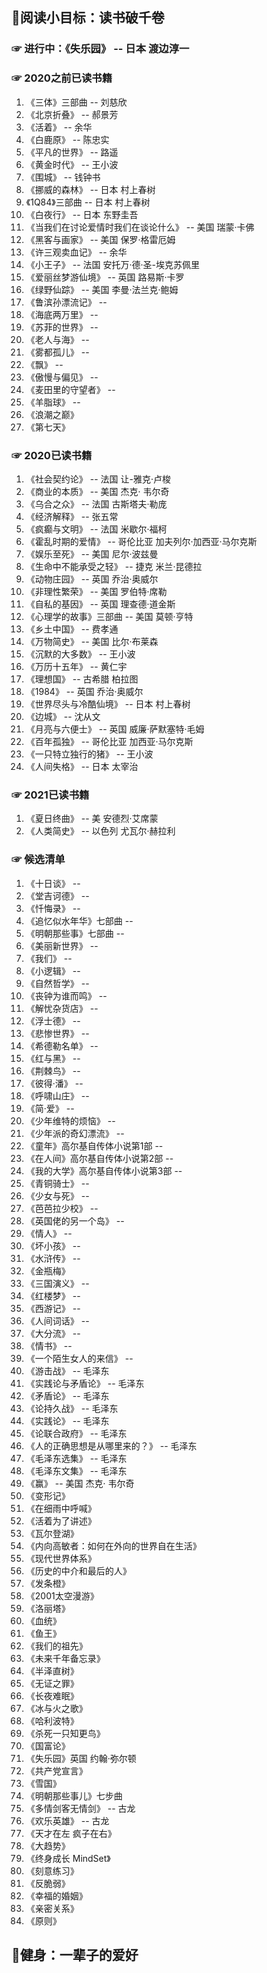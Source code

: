 
## 🍖阅读小目标：读书破千卷

### ☞ 进行中：《失乐园》 -- 日本 渡边淳一

### ☞ 2020之前已读书籍

1. 《三体》三部曲 -- 刘慈欣
2. 《北京折叠》 -- 郝景芳
3. 《活着》 -- 余华
4. 《白鹿原》 -- 陈忠实
5. 《平凡的世界》 -- 路遥
6. 《黄金时代》 -- 王小波
7. 《围城》 -- 钱钟书
8. 《挪威的森林》 -- 日本 村上春树
9. 《1Q84》三部曲 -- 日本 村上春树
10. 《白夜行》 -- 日本 东野圭吾
11. 《当我们在讨论爱情时我们在谈论什么》 -- 美国 瑞蒙·卡佛
12. 《黑客与画家》 -- 美国 保罗·格雷厄姆
13. 《许三观卖血记》 -- 余华
14. 《小王子》 -- 法国 安托万·德·圣-埃克苏佩里
15. 《爱丽丝梦游仙境》 -- 英国 路易斯·卡罗
16. 《绿野仙踪》 -- 美国 李曼·法兰克·鲍姆
17. 《鲁滨孙漂流记》 -- 
18. 《海底两万里》 -- 
19. 《苏菲的世界》 -- 
20. 《老人与海》 -- 
21. 《雾都孤儿》 -- 
22. 《飘》 -- 
23. 《傲慢与偏见》 -- 
24. 《麦田里的守望者》 -- 
25. 《羊脂球》 -- 
26. 《浪潮之巅》
27. 《第七天》


### ☞ 2020已读书籍

1. 《社会契约论》 -- 法国 让-雅克·卢梭
2. 《商业的本质》 -- 美国 杰克· 韦尔奇
3. 《乌合之众》 -- 法国 古斯塔夫·勒庞
4. 《经济解释》 -- 张五常
5. 《疯癫与文明》 -- 法国 米歇尔·福柯
6. 《霍乱时期的爱情》 -- 哥伦比亚 加夫列尔·加西亚·马尔克斯
7. 《娱乐至死》 -- 美国 尼尔·波兹曼
8. 《生命中不能承受之轻》 -- 捷克 米兰·昆德拉
9. 《动物庄园》 -- 英国 乔治·奥威尔
10. 《非理性繁荣》 -- 美国 罗伯特·席勒
11. 《自私的基因》 -- 英国 理查德·道金斯
12. 《心理学的故事》三部曲 -- 美国 莫顿·亨特
13. 《乡土中国》 -- 费孝通
14. 《万物简史》 -- 美国 比尔·布莱森
15. 《沉默的大多数》 -- 王小波
16. 《万历十五年》 -- 黄仁宇
17. 《理想国》 -- 古希腊 柏拉图
18. 《1984》 -- 英国 乔治·奥威尔
19. 《世界尽头与冷酷仙境》 -- 日本 村上春树
20. 《边城》 -- 沈从文
21. 《月亮与六便士》 -- 英国 威廉·萨默塞特·毛姆
22. 《百年孤独》 -- 哥伦比亚 加西亚·马尔克斯
23. 《一只特立独行的猪》 -- 王小波
24. 《人间失格》 -- 日本 太宰治


### ☞ 2021已读书籍

1. 《夏日终曲》 -- 美 安德烈·艾席蒙
2. 《人类简史》 -- 以色列 尤瓦尔·赫拉利


### ☞ 候选清单

1. 《十日谈》 -- 
2. 《堂吉诃德》 -- 
3. 《忏悔录》 -- 
4. 《追忆似水年华》七部曲 -- 
5. 《明朝那些事》七部曲 -- 
6.  《美丽新世界》 -- 
7.  《我们》 -- 
8.  《小逻辑》 -- 
9.  《自然哲学》 -- 
10. 《丧钟为谁而鸣》 -- 
11. 《解忧杂货店》 -- 
12. 《浮士德》 -- 
13. 《悲惨世界》 -- 
14. 《希德勒名单》 -- 
15. 《红与黑》 -- 
16. 《荆棘鸟》 -- 
17. 《彼得·潘》 -- 
18. 《呼啸山庄》 -- 
19. 《简·爱》 -- 
20. 《少年维特的烦恼》 -- 
21. 《少年派的奇幻漂流》 -- 
22. 《童年》高尔基自传体小说第1部 -- 
23. 《在人间》高尔基自传体小说第2部 -- 
24. 《我的大学》高尔基自传体小说第3部 -- 
25. 《青铜骑士》 -- 
26. 《少女与死》 -- 
27. 《芭芭拉少校》 -- 
28. 《英国佬的另一个岛》 -- 
29. 《情人》 -- 
30. 《坏小孩》 -- 
31. 《水浒传》 -- 
32. 《金瓶梅》
33. 《三国演义》 -- 
34. 《红楼梦》 -- 
35. 《西游记》 -- 
36. 《人间词话》 -- 
37. 《大分流》 -- 
38. 《情书》 -- 
39. 《一个陌生女人的来信》 -- 
40. 《游击战》 -- 毛泽东
41. 《实践论与矛盾论》 -- 毛泽东
42. 《矛盾论》 -- 毛泽东
43. 《论持久战》 -- 毛泽东
44. 《实践论》 -- 毛泽东
45. 《论联合政府》 -- 毛泽东
46. 《人的正确思想是从哪里来的？》 -- 毛泽东
47. 《毛泽东选集》 -- 毛泽东
48. 《毛泽东文集》 -- 毛泽东
49. 《赢》 -- 美国 杰克· 韦尔奇
50. 《变形记》
51. 《在细雨中呼喊》
52. 《活着为了讲述》
53. 《瓦尔登湖》
54. 《内向高敏者：如何在外向的世界自在生活》
55. 《现代世界体系》
56. 《历史的中介和最后的人》
57. 《发条橙》
58. 《2001太空漫游》
59. 《洛丽塔》
60. 《血统》
61. 《鱼王》
62. 《我们的祖先》
63. 《未来千年备忘录》
64. 《半泽直树》
65. 《无证之罪》
66. 《长夜难眠》
67. 《冰与火之歌》
68. 《哈利波特》
69. 《杀死一只知更鸟》
70. 《国富论》
71. 《失乐园》英国 约翰·弥尔顿
72. 《共产党宣言》
73. 《雪国》
74. 《明朝那些事儿》七步曲
75. 《多情剑客无情剑》 -- 古龙
76. 《欢乐英雄》 -- 古龙
77. 《天才在左 疯子在右》
78. 《大趋势》
79. 《终身成长 MindSet》
80. 《刻意练习》
81. 《反脆弱》
82. 《幸福的婚姻》
83. 《亲密关系》
84. 《原则》




## 🍖健身：一辈子的爱好